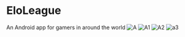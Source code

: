 # EloLeague
An Android app for gamers in around the world
![A](https://user-images.githubusercontent.com/36604840/57199233-7376a680-6f85-11e9-91cc-abd38a8712d0.jpg)
![A1](https://user-images.githubusercontent.com/36604840/57199235-74a7d380-6f85-11e9-928c-039bdedbd1f1.jpg)
![A2](https://user-images.githubusercontent.com/36604840/57199237-75406a00-6f85-11e9-854e-244f08a78396.jpg)
![a3](https://user-images.githubusercontent.com/36604840/57199238-75d90080-6f85-11e9-8cf4-ca9df4a2b003.jpg)
